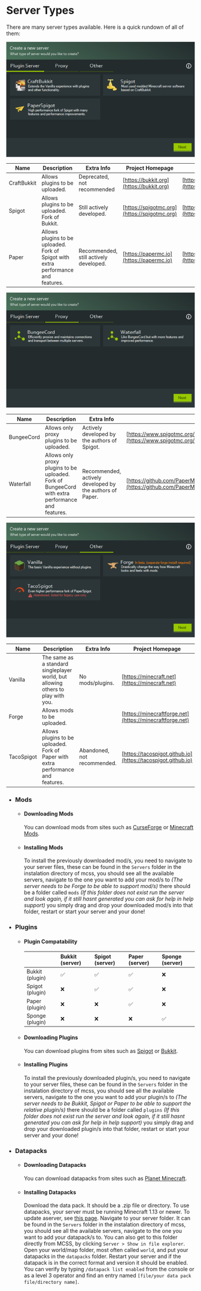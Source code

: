 # Server Types

There are many server types available. Here is a quick rundown of all of them:

![MCSS Plugin Server menu](assets/screenshots/plugin_server_menu.png)

| Name | Description | Extra Info | Project Homepage | Project Download | Easy Download |
|------|-------------|------------|------------------|------------------|---------------|
| CraftBukkit | Allows plugins to be uploaded. | Deprecated, not recommended | [https://bukkit.org](https://bukkit.org) | [https://bukkit.gamepedia.com/FAQ#Where_can_I_get_it.3F](https://bukkit.gamepedia.com/FAQ#Where_can_I_get_it.3F) | [https://getbukkit.org/download/craftbukkit](https://getbukkit.org/download/craftbukkit) |
| Spigot | Allows plugins to be uploaded. Fork of Bukkit. | Still actively developed. | [https://spigotmc.org](https://spigotmc.org) | [https://hub.spigotmc.org/jenkins/job/BuildTools/](https://hub.spigotmc.org/jenkins/job/BuildTools/) | [https://getbukkit.org/download/spigot](https://getbukkit.org/download/spigot) |
| Paper | Allows plugins to be uploaded. Fork of Spigot with extra performance and features. | Recommended, still actively developed. | [https://papermc.io](https://papermc.io) | [https://papermc.io/downloads](https://papermc.io/downloads) | |

![MCSS Proxy Server Menu](assets/screenshots/proxy_server_menu.png)

| Name | Description | Extra Info | Project Homepage | Project Download | Easy Download |
|------|-------------|------------|------------------|------------------|---------------|
| BungeeCord | Allows only proxy plugins to be uploaded. | Actively developed by the authors of Spigot. | [https://www.spigotmc.org/wiki/about-bungeecord/](https://www.spigotmc.org/wiki/about-bungeecord/) | [https://ci.md-5.net/job/BungeeCord/](https://ci.md-5.net/job/BungeeCord/) | [https://ci.md-5.net/job/BungeeCord/lastStableBuild/artifact/bootstrap/target/BungeeCord.jar](https://ci.md-5.net/job/BungeeCord/lastStableBuild/artifact/bootstrap/target/BungeeCord.jar) |
| Waterfall | Allows only proxy plugins to be uploaded. Fork of BungeeCord with extra performance and features. | Recommended, actively developed by the authors of Paper. | [https://github.com/PaperMC/Waterfall/blob/master/README.md#waterfall](https://github.com/PaperMC/Waterfall/blob/master/README.md#waterfall) | [https://papermc.io/downloads#Waterfall](https://papermc.io/downloads#Waterfall) | |

![MCSS Other Server Menu](assets/screenshots/other_server_menu.png)

| Name | Description | Extra Info | Project Homepage | Project Download | Easy Download |
|------|-------------|------------|------------------|------------------|---------------|
| Vanilla | The same as a standard singleplayer world, but allowing others to play with you. | No mods/plugins. | [https://minecraft.net](https://minecraft.net) | [https://www.minecraft.net/en-us/download/server](https://www.minecraft.net/en-us/download/server) | [https://getbukkit.org/download/vanilla](https://getbukkit.org/download/vanilla) |
| Forge | Allows mods to be uploaded. | | [https://minecraftforge.net](https://minecraftforge.net) | [https://files.minecraftforge.net](https://files.minecraftforge.net) | |
| TacoSpigot | Allows plugins to be uploaded. Fork of Paper with extra performance and features. | Abandoned, not recommended. | [https://tacospigot.github.io](https://tacospigot.github.io) | **(JENKINS CI DOWN)** [https://github.com/TacoSpigot/TacoSpigot/releases/tag/v1.9.4-R0.1](https://github.com/TacoSpigot/TacoSpigot/releases/tag/v1.9.4-R0.1) | |

* ### Mods
    * #### Downloading Mods
        You can download mods from sites such as [CurseForge](https://www.curseforge.com/) or [Minecraft Mods](https://www.minecraftmods.com/).
    * #### Installing Mods
        To install the previously downloaded mod/s, you need to navigate to your server files, these can be found in the `Servers` folder in the instalation directory of mcss, you should see all the available servers, navigate to the one you want to add your mod/s to *(The server needs to be Forge to be able to support mod/s)* there should be a folder called `mods` *(If this folder does not exist run the server and look again, if it still hasnt generated you can ask for help in help support)* you simply drag and drop your downloaded mod/s into that folder, restart or start your server and your done!
* ### Plugins
    * #### Plugin Compatability
        |  | Bukkit (server) | Spigot (server) | Paper (server) | Sponge (server) |
        |---|---|---|---|---|
        | Bukkit (plugin) | ✅ | ✅ | ✅ | ❌ |
        | Spigot (plugin) | ❌ | ✅ | ✅ | ❌ |
        | Paper (plugin) | ❌ | ❌ | ✅ | ❌ |
        | Sponge (plugin) | ❌ | ❌ | ❌ | ✅ |
    * #### Downloading Plugins
        You can download plugins from sites such as [Spigot](https://www.spigotmc.org/resources/) or [Bukkit](https://dev.bukkit.org/bukkit-plugins).
    * #### Installing Plugins
        To install the previously downloaded plugin/s, you need to navigate to your server files, these can be found in the `Servers` folder in the instalation directory of mcss, you should see all the available servers, navigate to the one you want to add your plugin/s to *(The server needs to be Bukkit, Spigot or Paper to be able to support the relative plugin/s)* there should be a folder called `plugins` *(If this folder does not exist run the server and look again, if it still hasnt generated you can ask for help in help support)* you simply drag and drop your downloaded plugin/s into that folder, restart or start your server and your done!
* ### Datapacks
    * #### Downloading Datapacks
        You can download datapacks from sites such as [Planet Minecraft](https://www.planetminecraft.com/data-packs/).
    * #### Installing Datapacks
        Download the data pack. It should be a .zip file or directory. To use datapacks, your server must be running Minecraft 1.13 or newer. To update aserver, see [this page](./update-server.md).
        Navigate to your server folder. It can be found in the `Servers` folder in the instalation directory of mcss, you should see all the available servers, navigate to the one you want to add your datapack/s to. You can also get to this folder directly from MCSS, by clicking `Server > Show in file explorer`. Open your world/map folder, most often called `world`, and put your datapacks in the `datapacks` folder. Restart your server and if the datapack is in the correct format and version it should be enabled. You can verify by typing `/datapack list enabled` from the console or as a level 3 operator and find an entry named `[file/your data pack file/directory name]`.
